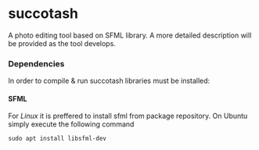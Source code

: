 # succotash
A photo editing tool based on SFML library. A more detailed description will be provided as
the tool develops.

### Dependencies
In order to compile & run succotash libraries must be installed:

#### SFML
For _Linux_ it is preffered to install sfml from package repository. On Ubuntu simply execute
the following command

    sudo apt install libsfml-dev